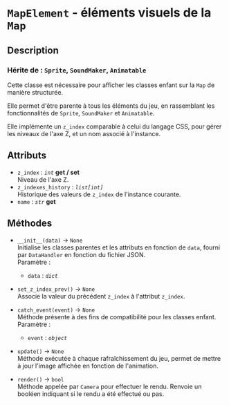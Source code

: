# `MapElement` - éléments visuels de la `Map`

## Description
### Hérite de : `Sprite`, `SoundMaker`, `Animatable`

Cette classe est nécessaire pour afficher les classes enfant sur la `Map` de manière structurée.

Elle permet d'être parente à tous les éléments du jeu, en rassemblant les fonctionnalités de `Sprite`, `SoundMaker` et `Animatable`.

Elle implémente un `z_index` comparable à celui du langage CSS, pour gérer les niveaux de l'axe Z,
et un nom associé à l'instance.

## Attributs
- `z_index` : *`int`* **get / set** \
  Niveau de l'axe Z.
- `z_indexes_history` : *`list[int]`* \
  Historique des valeurs de `z_index` de l'instance courante.
- `name` : *`str`* **get**

## Méthodes
- `__init__(data)` &rarr; `None` \
  Initialise les classes parentes et les attributs
  en fonction de `data`, fourni par `DataHandler` en fonction du fichier JSON. \
  Paramètre :
  - `data` : *`dict`*

- `set_z_index_prev()` &rarr; `None` \
  Associe la valeur du précédent `z_index` à l'attribut `z_index`.

- `catch_event(event)` &rarr; `None` \
  Méthode présente à des fins de compatibilité pour les classes enfant. \
  Paramètre :
  * `event` : *`object`*

- `update()` &rarr; `None` \
  Méthode exécutée à chaque rafraîchissement du jeu, permet de mettre à jour l'image affichée en fonction de l'animation.

- `render()` &rarr; `bool` \
  Méthode appelée par `Camera` pour effectuer le rendu. Renvoie un booléen indiquant si le rendu a été effectué ou pas.
